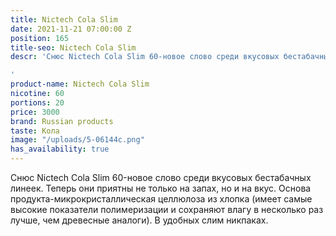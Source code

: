 ```yaml
---
title: Nictech Cola Slim
date: 2021-11-21 07:00:00 Z
position: 165
title-seo: Nictech Cola Slim
descr: 'Снюс Nictech Cola Slim 60-новое слово среди вкусовых бестабачных линеек.

'
product-name: Nictech Cola Slim
nicotine: 60
portions: 20
price: 3000
brand: Russian products
taste: Кола
image: "/uploads/5-06144c.png"
has_availability: true
---
```


Снюс Nictech Cola Slim 60-новое слово среди вкусовых бестабачных линеек.
Теперь они приятны не только на запах, но и на вкус.
Основа продукта-микрокристаллическая целлюлоза из хлопка (имеет самые высокие показатели полимеризации и сохраняют влагу в несколько раз лучше, чем древесные аналоги).
В удобных слим никпаках.